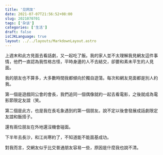 ```yaml
---
title: '见网友'
date: 2021-07-07T21:56:52+08:00
slug: 2021070701
tags: ['杂谈']
categories: ['生活']
draft: false
isCJKLanguage: true
layout: ../../layouts/MarkdownLayout.astro
---
```


上週末和此方見面去看話劇，又一起吃了飯。我的家人並不太理解我見網友這件事情，他們一直認為我性格古怪，平時身邊的人不去結交，卻要和素未平生的人見面。

我的朋友也不算多，大多數時間我都傾向於獨自遊蕩。每次和網友見面都是別人約我。

第一個是遊戲同公會的會長，我們追同一個偶像就約一起去看電影，之後就成為電影節限定友誼（笑。

第二個是此方，也是我在長毛象遇到的第一個朋友。說不定以後會發展成話劇限定友誼和飯搭子。

還有兩位朋友在外地還沒機會碰面。

下半年去長沙，和江尚寒約了，不知道能不能面基成功。

對我而言，交網友似乎比交普通朋友容易一些，原因是什麼我也說不清。
